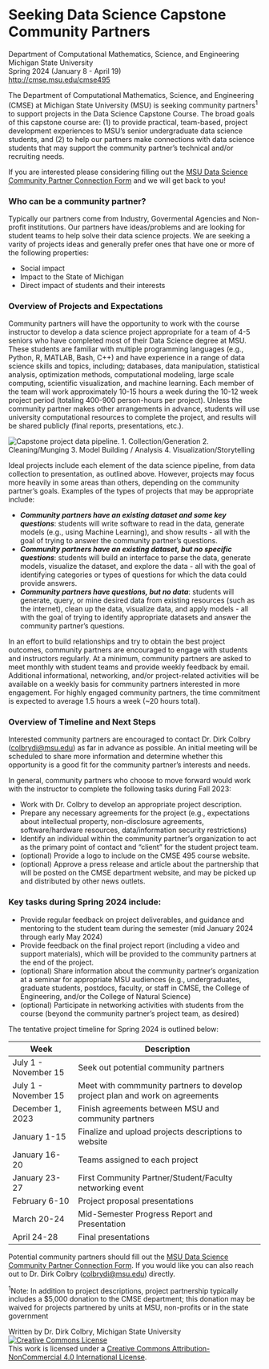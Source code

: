 # Seeking Data Science Capstone Community Partners

Department of Computational Mathematics, Science, and Engineering  
Michigan State University  
Spring 2024 (January 8 - April 19)  
<http://cmse.msu.edu/cmse495>

The Department of Computational Mathematics, Science, and Engineering (CMSE) at Michigan State University (MSU) is seeking community partners<sup>1</sup> to support projects in the Data Science Capstone Course. The broad goals of this capstone course are: (1) to provide practical, team-based, project development experiences to MSU’s senior undergraduate data science students, and (2) to help our partners make connections with data science students that may support the community partner’s technical and/or recruiting needs. 

If you are interested please considering filling out the [MSU Data Science Community Partner Connection Form](https://docs.google.com/forms/d/e/1FAIpQLSf5BgOa_6cWDkZeaGiz75VI4s3FbyG5lq3MRSBrrlzi5UNiuQ/viewform) and we will get back to you!

### Who can be a community partner?

Typically our partners come from Industry, Govermental Agencies and Non-profit institutions. Our partners have ideas/problems and are looking for student teams to help solve their data science projects. We are seeking a varity of projects ideas and generally prefer ones that have one or more of the following properties:

- Social impact
- Impact to the State of Michigan
- Direct impact of students and their interests

### Overview of Projects and Expectations 

Community partners will have the opportunity to work with the course instructor to develop a data science project appropriate for a team of 4-5 seniors who have completed most of their Data Science degree at MSU. These students are familiar with multiple programming languages (e.g., Python, R, MATLAB, Bash, C++) and have experience in a range of data science skills and topics, including; databases, data manipulation, statistical analysis, optimization methods, computational modeling, large scale computing, scientific visualization, and machine learning. Each member of the team will work approximately 10-15 hours a week during the 10-12 week project period (totaling 400-900 person-hours per project). Unless the community partner makes other arrangements in advance, students will use university computational resources to complete the project, and results will be shared publicly (final reports, presentations, etc.). 

![Capstone project data pipeline. 1. Collection/Generation 2. Cleaning/Munging 3. Model Building / Analysis 4. Visualization/Storytelling](https://lh6.googleusercontent.com/sV_oA-H-N_72gDSifKKoaYbw-YztPhhWtbD6NGYhGmELlPPPyj7SOWh5HA0WkmpXpugkG0cb90-eiAZT8PKuCU9bbxIuqEp2sdRyv38LyP2ij6gdaYR0yrOxtJZIgbiYEg=w512)

Ideal projects include each element of the data science pipeline, from data collection to presentation, as outlined above. However, projects may focus more heavily in some areas than others, depending on the community partner’s goals. Examples of the types of projects that may be appropriate include: 

* **_Community partners have an existing dataset and some key questions_**: students will write software to read in the data, generate models (e.g., using Machine Learning), and show results - all with the goal of trying to answer the community partner’s questions.  
* **_Community partners have an existing dataset, but no specific questions_**: students will build an interface to parse the data, generate models, visualize the dataset, and explore the data - all with the goal of identifying categories or types of questions for which the data could provide answers. 
* **_Community partners have questions, but no data_**: students will generate, query, or mine desired data from existing resources (such as the internet), clean up the data, visualize data, and apply models - all with the goal of trying to identify appropriate datasets and answer the community partner’s questions.  

In an effort to build relationships and try to obtain the best project outcomes, community partners are encouraged to engage with students and instructors regularly. At a minimum, community partners are asked to meet monthly with student teams and provide weekly feedback by email. Additional informational, networking, and/or project-related activities will be available on a weekly basis for community partners interested in more engagement. For highly engaged community partners, the time commitment is expected to average 1.5 hours a week (~20 hours total). 

### Overview of Timeline and Next Steps 

Interested community partners are encouraged to contact Dr. Dirk Colbry (colbrydi@msu.edu) as far in advance as possible. An initial meeting will be scheduled to share more information and determine whether this opportunity is a good fit for the community partner’s interests and needs.  

In general, community partners who choose to move forward would work with the instructor to complete the following tasks during Fall 2023:  

* Work with Dr. Colbry to develop an appropriate project description. 
* Prepare any necessary agreements for the project (e.g., expectations about intellectual property, non-disclosure agreements, software/hardware resources, data/information security restrictions)  
* Identify an individual within the community partner’s organization to act as the primary point of contact and “client” for the student project team.  
* (optional) Provide a logo to include on the CMSE 495 course website.  
* (optional) Approve a press release and article about the partnership that will be posted on the CMSE department website, and may be picked up and distributed by other news outlets. 

### Key tasks during Spring 2024 include: 

* Provide regular feedback on project deliverables, and guidance and mentoring to the student team during the semester (mid January 2024 through early May 2024) 
* Provide feedback on the final project report (including a video and support materials), which will be provided to the community partners at the end of the project.   
* (optional) Share information about the community partner’s organization at a seminar for appropriate MSU audiences (e.g., undergraduates, graduate students, postdocs, faculty, or staff in CMSE, the College of Engineering, and/or the College of Natural Science) 
* (optional) Participate in networking activities with students from the course (beyond the community partner’s project team, as desired) 

The tentative project timeline for Spring 2024 is outlined below: 

| Week          | Description                                    |
| ------------- | ---------------------------------------------- |
| July 1 - November 15 | Seek out potential community partners |
| July 1 - November 15 | Meet with commmunity partners to develop project plan and work on agreements | 
| December 1, 2023 | Finish agreements between MSU and community partners |
| January 1-15  | Finalize and upload projects descriptions to website | 
| January 16-20 | Teams assigned to each project                 |
| January 23-27 | First Community Partner/Student/Faculty networking event |
| February 6-10 | Project proposal presentations                 |
| March 20-24   | Mid-Semester Progress Report and Presentation  |
| April  24-28  | Final presentations                            |

Potential community partners should fill out the [MSU Data Science Community Partner Connection Form](https://docs.google.com/forms/d/e/1FAIpQLSf5BgOa_6cWDkZeaGiz75VI4s3FbyG5lq3MRSBrrlzi5UNiuQ/viewform).  If you would like you can also reach out to Dr. Dirk Colbry (colbrydi@msu.edu) directly.

<sup>1</sup>Note: In addition to project descriptions, project partnership typically includes a \$5,000 donation to the CMSE department; this donation may be waived for projects partnered by units at MSU, non-profits or in the state government

Written by Dr. Dirk Colbry, Michigan State University
<a rel="license" href="http://creativecommons.org/licenses/by-nc/4.0/"><img alt="Creative Commons License" style="border-width:0" src="https://i.creativecommons.org/l/by-nc/4.0/88x31.png" /></a><br />This work is licensed under a <a rel="license" href="http://creativecommons.org/licenses/by-nc/4.0/">Creative Commons Attribution-NonCommercial 4.0 International License</a>.
